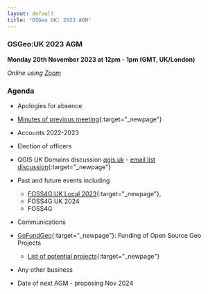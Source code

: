 ```yaml
---
layout: default
title: "OSGeo UK: 2023 AGM"
---
```


### OSGeo:UK 2023 AGM

**Monday 20th November 2023 at 12pm - 1pm (GMT, UK/London)** 

*Online using [Zoom](https://us06web.zoom.us/j/89884673431?pwd=bq2QfWJk6kgofFAGI7bYcycQTsDNr8.1)*

### Agenda

* Apologies for absence
* [Minutes of previous meeting](./agm2022minutes.html){:target="_newpage"}
* Accounts 2022-2023
* Election of officers
* QGIS UK Domains discussion [qgis.uk](https://qgis.uk/) -  [email list discussion](https://lists.osgeo.org/pipermail/uk/2023-March/001189.html){:target="_newpage"}
	
* Past and future events including 
	- [FOSS4G:UK Local 2023](https://uk.osgeo.org/foss4guklocal2023/){:target="_newpage"},
	- FOSS4G:UK 2024
	- FOSS4G
* Communications 
* [GoFundGeo](../gofundgeo.html){:target="_newpage"}: Funding of Open Source Geo Projects
	- [List of potential projects](https://docs.google.com/document/d/17XcO2yKaOAT81OihVCf_mSrVdTVoH0tqMNMOat13ywE/edit?usp=sharing){:target="_newpage"}
* Any other business
* Date of next AGM - proposing Nov 2024
